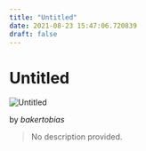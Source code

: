 ```yaml
---
title: "Untitled"
date: 2021-08-23 15:47:06.720839
draft: false
---
```


# Untitled

![Untitled](../images/472b0f52-0453-11ec-b1d2-1e00f30e0089.png)

by *bakertobias*



> No description provided.